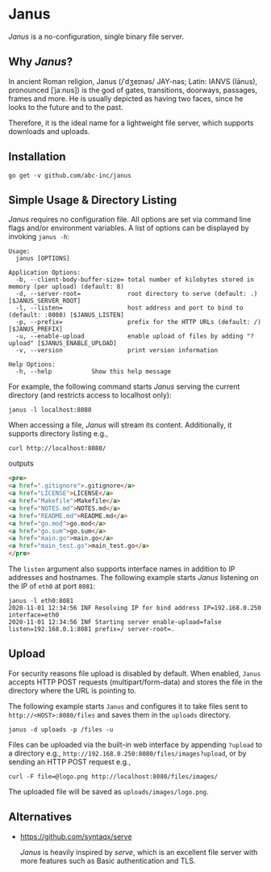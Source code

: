 # Janus

*Janus* is a no-configuration, single binary file server.

## Why *Janus*?

In ancient Roman religion, Janus (/ˈdʒeɪnəs/ JAY-nəs; Latin: IANVS (Iānus), pronounced [ˈjaːnʊs]) is the god of gates, transitions, doorways, passages, frames and more.
He is usually depicted as having two faces, since he looks to the future and to the past.

Therefore, it is the ideal name for a lightweight file server, which supports downloads and uploads.

## Installation

```shell script
go get -v github.com/abc-inc/janus
```

## Simple Usage & Directory Listing

*Janus* requires no configuration file.
All options are set via command line flags and/or environment variables.
A list of options can be displayed by invoking `janus -h`:

```
Usage:
  janus [OPTIONS]

Application Options:
  -b, --client-body-buffer-size= total number of kilobytes stored in memory (per upload) (default: 8)
  -d, --server-root=             root directory to serve (default: .) [$JANUS_SERVER_ROOT]
  -l, --listen=                  host address and port to bind to (default: :8080) [$JANUS_LISTEN]
  -p, --prefix=                  prefix for the HTTP URLs (default: /) [$JANUS_PREFIX]
  -u, --enable-upload            enable upload of files by adding "?upload" [$JANUS_ENABLE_UPLOAD]
  -v, --version                  print version information

Help Options:
  -h, --help           Show this help message
```

For example, the following command starts *Janus* serving the current directory (and restricts access to localhost only):

```shell script
janus -l localhost:8080
```

When accessing a file, *Janus* will stream its content.
Additionally, it supports directory listing e.g.,

```shell script
curl http://localhost:8080/
```

outputs

```html
<pre>
<a href=".gitignore">.gitignore</a>
<a href="LICENSE">LICENSE</a>
<a href="Makefile">Makefile</a>
<a href="NOTES.md">NOTES.md</a>
<a href="README.md">README.md</a>
<a href="go.mod">go.mod</a>
<a href="go.sum">go.sum</a>
<a href="main.go">main.go</a>
<a href="main_test.go">main_test.go</a>
</pre>
```

The `listen` argument also supports interface names in addition to IP addresses and hostnames.
The following example starts *Janus* listening on the IP of `eth0` at port `8081`:

```
janus -l eth0:8081
2020-11-01 12:34:56 INF Resolving IP for bind address IP=192.168.0.250 interface=eth0
2020-11-01 12:34:56 INF Starting server enable-upload=false listen=192.168.0.1:8081 prefix=/ server-root=.
```

## Upload

For security reasons file upload is disabled by default.
When enabled, `Janus` accepts HTTP POST requests (multipart/form-data) and stores the file in the directory where the URL is pointing to.

The following example starts `Janus` and configures it to take files sent to `http://<HOST>:8080/files` and saves them in the `uploads` directory.

```shell script
janus -d uploads -p /files -u
```

Files can be uploaded via the built-in web interface by appending `?upload` to a directory e.g., `http://192.168.0.250:8080/files/images?upload`, or by sending an HTTP POST request e.g.,

```shell script
curl -F file=@logo.png http://localhost:8080/files/images/
```

The uploaded file will be saved as `uploads/images/logo.png`.

## Alternatives

* https://github.com/syntaqx/serve

  *Janus* is heavily inspired by *serve*, which is an excellent file server with more features such as Basic authentication and TLS.
